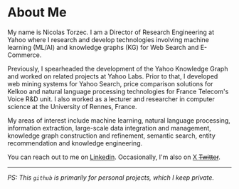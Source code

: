 # About Me

My name is Nicolas Torzec. I am a Director of Research Engineering at Yahoo where I research and develop technologies involving machine learning (ML/AI) and knowledge graphs (KG) for Web Search and E-Commerce.

Previously, I spearheaded the development of the Yahoo Knowledge Graph and worked on related projects at Yahoo Labs. Prior to that, I developed web mining systems for Yahoo Search, price comparison solutions for Kelkoo and natural language processing technologies for France Telecom's Voice R&D unit. I also worked as a lecturer and researcher in computer science  at the University of Rennes, France.

My areas of interest include machine learning, natural language processing, information extraction, large-scale data integration and management, knowledge graph construction and refinement, semantic search, entity recommendation and knowledge engineering.

You can reach out to me on [Linkedin](https://www.linkedin.com/in/nicolastorzec/). Occasionally, I'm also on [X ~~Twitter~~](https://x.com/nicolastorzec). 

___
*PS: This `github` is primarily for personal projects, which I keep private.*
